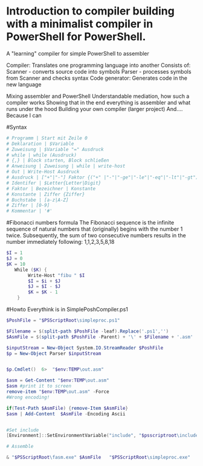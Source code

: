 # Introduction to compiler building with a minimalist compiler in PowerShell for PowerShell.
A "learning" compiler for simple PowerShell to assembler

Compiler: Translates one programming language into another
Consists of: 
Scanner - converts source code into symbols
Parser - processes symbols from Scanner and checks syntax
Code generator: Generates code in the new language

Mixing assembler and PowerShell
Understandable mediation, how such a compiler works
Showing that in the end everything is assembler and what runs under the hood
Building your own compiler (larger project)
And.... 
Because I can

#Syntax
```powershell
# Programm | Start mit Zeile 0
# Deklaration | $Variable 
# Zuweisung | $Variable "=" Ausdruck
# while | while (Ausdruck)
# {,} | Block starten, Block schließen
# Anweisung | Zuweisung | while | write-host
# Out | Write-Host Ausdruck
# Ausdruck | ["+"|"-"] Faktor {("+" |"-"|"-ge"|"-le"|"-eq"|"-lt"|"-gt") Faktor}
# Identifer | $Letter{Letter|Digit}
# Faktor | Bezeichner | Konstante
# Konstante | Ziffer {Ziffer}
# Buchstabe | [a-z|A-Z]
# Ziffer | [0-9]
# Kommentar | '#'
```

#Fibonacci numbers formula
The Fibonacci sequence is the infinite sequence of natural numbers that (originally) begins with the number 1 twice. Subsequently, the sum of two consecutive numbers results in the number immediately following: 1,1,2,3,5,8,18

```powershell
$I = 1
$J = 0
$K = 10
   While ($K) {
        Write-Host "fibu " $I
        $I = $i + $J
        $J = $I - $J
        $K = $K - 1
    }
```


#Howto
Everythink is in SimplePoshCompiler.ps1
```powershell
$PoshFile = "$PSScriptRoot\simpleproc.ps1"

$Filename = $(split-path $PoshFile -leaf).Replace('.ps1','')
$AsmFile = $(split-path $PoshFile -Parent) + '\' + $Filename + '.asm'

$inputStream = New-Object System.IO.StreamReader $PoshFile
$p = New-Object Parser $inputStream


$p.Cmdlet()  6>  "$env:TEMP\out.asm"    

$asm = Get-Content "$env:TEMP\out.asm"  
$asm #print it to screen
remove-item "$env:TEMP\out.asm" -Force
#Wrong encoding!

if(Test-Path $AsmFile) {remove-Item $AsmFile}
$asm | Add-Content  $AsmFile -Encoding Ascii 


#Set include
[Environment]::SetEnvironmentVariable("include", "$psscriptroot\include", "process")

# Assemble

& "$PSScriptRoot\fasm.exe" $AsmFile   "$PSScriptRoot\simpleproc.exe"
```